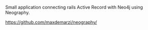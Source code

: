 Small application connecting rails Active Record with Neo4j using Neography.

https://github.com/maxdemarzi/neography/